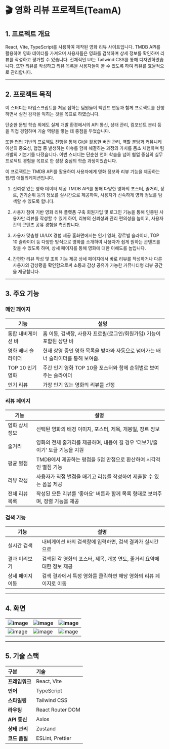 # 🎬 영화 리뷰 프로젝트(TeamA)

## 1. 프로젝트 개요 

React, Vite, TypeScript를 사용하여 제작된 영화 리뷰 사이트입니다. 
TMDB API를 활용하여 영화 데이터를 가져오며 사용자들은 영화를 검색하며 상세 정보를 확인하며 리뷰를 작성하고 평가할 수 있습니다.
전체적인 UI는 Tailwind CSS를 통해 디자인하였습니다. 또한 리뷰를 작성하고 리뷰 목록을 사용자들이 볼 수 있도록 하여 리뷰를 효율적으로 관리합니다.

---

## 2. 프로젝트 목적

이 스터디는 타입스크립트를 처음 접하는 팀원들이 백엔드 연동과 함께 프로젝트를 진행하면서 실전 감각을 익히는 것을 목표로 하였습니다.

단순한 문법 학습 외에도 실제 개발 환경에서의 API 통신, 상태 관리, 컴포넌트 분리 등을 직접 경험하며 기술 역량을 쌓는 데 중점을 두었습니다.

또한 협업 기반의 프로젝트 진행을 통해 Git을 활용한 버전 관리, 역할 분담과 커뮤니케이션의 중요성, 협업 중 발생하는 이슈를 함께 해결하는 과정의 가치를 몸소 체험하며 팀 개발의 기본기를 다졌습니다.
이번 스터디는 단순한 언어 학습을 넘어 협업 중심의 실무 프로젝트 경험을 목표로 한 성장 중심의 학습 과정이었습니다.

이 프로젝트는 TMDB API를 활용하여 사용자에게 영화 정보와 리뷰 기능을 제공하는 웹/앱 애플리케이션입니다.
1. 신뢰성 있는 영화 데이터 제공
  TMDB API를 통해 다양한 영화의 포스터, 줄거리, 장르, 인기순위 등의 정보를 실시간으로 제공하여, 사용자가 신속하게 영화 정보를 탐색할 수 있도록 합니다.

2. 사용자 참여 기반 영화 리뷰 플랫폼 구축
  회원가입 및 로그인 기능을 통해 인증된 사용자만 리뷰를 작성할 수 있게 하여, 리뷰의 신뢰성과 관리 편의성을 높이고, 사용자 간의 콘텐츠 공유 경험을 촉진합니다.

3. 사용자 맞춤형 UI/UX 경험 제공
  홈화면에서는 인기 영화, 장르별 슬라이더, TOP 10 슬라이더 등 다양한 방식으로 영화를 소개하여 사용자가 쉽게 원하는 콘텐츠를 찾을 수 있도록 하며, 상세 페이지를 통해 영화에 대한 이해도를 높입니다.

4. 간편한 리뷰 작성 및 조회 기능 제공
  상세 페이지에서 바로 리뷰를 작성하거나 다른 사용자의 감상평을 확인함으로써 소통과 감상 공유가 가능한 커뮤니티형 리뷰 공간을 제공합니다.


---

## 3. 주요 기능
### 메인 페이지
| 기능 | 설명 |
|------|------|
| 통합 내비게이션 바 | 홈 이동, 검색창, 사용자 프로필(로그인/회원가입) 기능이 포함된 상단 바 |
| 영화 배너 슬라이더 | 현재 상영 중인 영화 목록을 받아와 자동으로 넘어가는 배너 슬라이더를 통해 보여줌. |
| TOP 10 인기 영화 | 주간 인기 영화 TOP 10을 포스터와 함께 순위별로 보여주는 슬라이더 |
| 인기 리뷰 | 가장 인기 있는 영화의 리뷰를 선정 |

### 리뷰 페이지
| 기능 | 설명|
| ---- | ---- |
| 영화 상세 정보 | 선택된 영화의 배경 이미지, 포스터, 제목, 개봉일, 장르 정보 |
| 줄거리 | 영화의 전체 줄거리를 제공하며, 내용이 길 경우 '더보기/줄이기' 토글 기능을 지원 |
| 평균 별점 | TMDB에서 제공하는 평점을 5점 만점으로 환산하여 시각적인 별점 기능 |
| 리뷰 작성 | 사용자가 직접 별점을 매기고 리뷰를 작성하여 제출할 수 있는 폼을 제공 |
| 전체 리뷰 목록 | 작성된 모든 리뷰를 '좋아요' 버튼과 함께 목록 형태로 보여주며, 정렬 기능을 제공 |

### 검색 기능
| 기능 | 설명 |
|----|----|
| 실시간 검색 | 내비게이션 바의 검색창에 입력하면, 검색 결과가 실시간으로 |
| 결과 미리보기 | 검색된 각 영화의 포스터, 제목, 개봉 연도, 줄거리 요약에 대한 정보 제공 |
| 상세 페이지 이동 | 검색 결과에서 특정 영화를 클릭하면 해당 영화의 리뷰 페이지로 이동 |

---
## 4. 화면
| ![image](https://github.com/user-attachments/assets/fc6acc6a-43db-40e5-9011-df6ae6a6d6e6) | ![image](https://github.com/user-attachments/assets/db69a8b1-c970-4281-a28c-1c8b518ad4f2) | ![image](https://github.com/user-attachments/assets/a9ca488c-4fff-4aa8-af50-207ecfdade12) |
|------|-------|-------|
|![image](https://github.com/user-attachments/assets/c9d434f0-2018-4bfd-9d5b-4d4633a6d7a7) | ![image](https://github.com/user-attachments/assets/017c09c1-84fb-4ab8-ae4d-41a2023c0674) | ![image](https://github.com/user-attachments/assets/f71f0ed0-2db0-4cc1-b16a-0729f9adcd75) |

---

## 5. 기술 스택

| 구분 | 기술 |
| :--- | :--- |
| **프레임워크** | React, Vite |
| **언어** | TypeScript |
| **스타일링** | Tailwind CSS |
| **라우팅** | React Router DOM |
| **API 통신** | Axios |
| **상태 관리** | Zustand |
| **코드 품질** | ESLint, Prettier |

